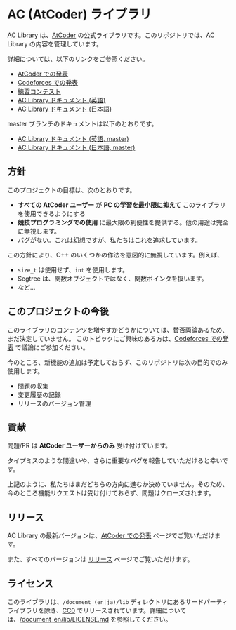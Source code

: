 # AC (AtCoder) ライブラリ

AC Library は、[AtCoder](https://atcoder.jp/home) の公式ライブラリです。このリポジトリでは、AC Library の内容を管理しています。

詳細については、以下のリンクをご参照ください。

- [AtCoder での発表](https://atcoder.jp/posts/518)
- [Codeforces での発表](https://codeforces.com/blog/entry/82400)
- [練習コンテスト](https://atcoder.jp/contests/practice2)
- [AC Library ドキュメント (英語)](https://atcoder.github.io/ac-library/production/document_en/)
- [AC Library ドキュメント (日本語)](https://atcoder.github.io/ac-library/production/document_ja/)

master ブランチのドキュメントは以下のとおりです。

- [AC Library ドキュメント (英語, master)](https://atcoder.github.io/ac-library/master/document_en/)
- [AC Library ドキュメント (日本語, master)](https://atcoder.github.io/ac-library/master/document_ja/)

## 方針

このプロジェクトの目標は、次のとおりです。

- **すべての AtCoder ユーザー** が **PC の学習を最小限に抑えて** このライブラリを使用できるようにする
- **競技プログラミングでの使用** に最大限の利便性を提供する。他の用途は完全に無視します。
- バグがない。これは幻想ですが、私たちはこれを追求しています。

この方針により、C++ のいくつかの作法を意図的に無視しています。例えば、

- `size_t` は使用せず、`int` を使用します。
- Segtree は、関数オブジェクトではなく、関数ポインタを扱います。
- など...

## このプロジェクトの今後

このライブラリのコンテンツを増やすかどうかについては、賛否両論あるため、まだ決定していません。
このトピックにご興味のある方は、[Codeforces での発表](https://codeforces.com/blog/entry/82400) で議論にご参加ください。

今のところ、新機能の追加は予定しておらず、このリポジトリは次の目的でのみ使用します。

- 問題の収集
- 変更履歴の記録
- リリースのバージョン管理

## 貢献

問題/PR は **AtCoder ユーザーからのみ** 受け付けています。

タイプミスのような間違いや、さらに重要なバグを報告していただけると幸いです。

上記のように、私たちはまだどちらの方向に進むか決めていません。そのため、今のところ機能リクエストは受け付けておらず、問題はクローズされます。

## リリース

AC Library の最新バージョンは、[AtCoder での発表](https://atcoder.jp/posts/518) ページでご覧いただけます。

また、すべてのバージョンは [リリース](https://github.com/atcoder/ac-library/releases) ページでご覧いただけます。

## ライセンス

このライブラリは、`/document_(en|ja)/lib` ディレクトリにあるサードパーティライブラリを除き、[CC0](https://creativecommons.org/publicdomain/zero/1.0/legalcode) でリリースされています。詳細については、[/document_en/lib/LICENSE.md](./document_en/lib/LICENSE.md) を参照してください。
